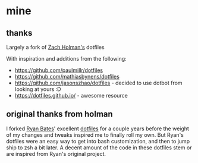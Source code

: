 # mine

## thanks
Largely a fork of [Zach Holman's](https://github.com/holman) dotfiles

With inspiration and additions from the following:
- https://github.com/paulmillr/dotfiles
- https://github.com/mathiasbynens/dotfiles
- https://github.com/jasonszhao/dotfiles - decided to use dotbot from looking at yours :D
- https://dotfiles.github.io/ - awesome resource

## original thanks from holman

I forked [Ryan Bates](http://github.com/ryanb)' excellent
[dotfiles](http://github.com/ryanb/dotfiles) for a couple years before the
weight of my changes and tweaks inspired me to finally roll my own. But Ryan's
dotfiles were an easy way to get into bash customization, and then to jump ship
to zsh a bit later. A decent amount of the code in these dotfiles stem or are
inspired from Ryan's original project.
